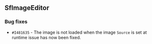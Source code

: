 ## SfImageEditor

### Bug fixes

- `#I481635` - The image is not loaded when the image `Source` is set at runtime issue has now been fixed.
